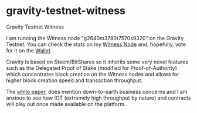 # gravity-testnet-witness
Gravity Testnet Witness

I am running the Witness node "g2640m3780t7570s9320" on the Gravity Testnet. You can check the stats on my [Witness Node](https://explorer.gravity.io/accounts/g2640m3780t7570s9320) and, hopefully, vote for it on the [Wallet](https://wallet.gravity.io/cabinet/voting/).

Gravity is based on Steem/BitShares so it inherits some very novel features such as the Delegated Proof of Stake (modified for Proof-of-Authority) which concentrates block creation on the Witness nodes and allows for higher block creation speed and transaction throughput. 

The [white paper](https://gravity.io/Gravity-Solutions-Business-Framework.pdf), does mention down-to-earth business concerns and I am anxious to see how IOT (extremely high throughput by nature) and contracts will play out once made available on the platform.
